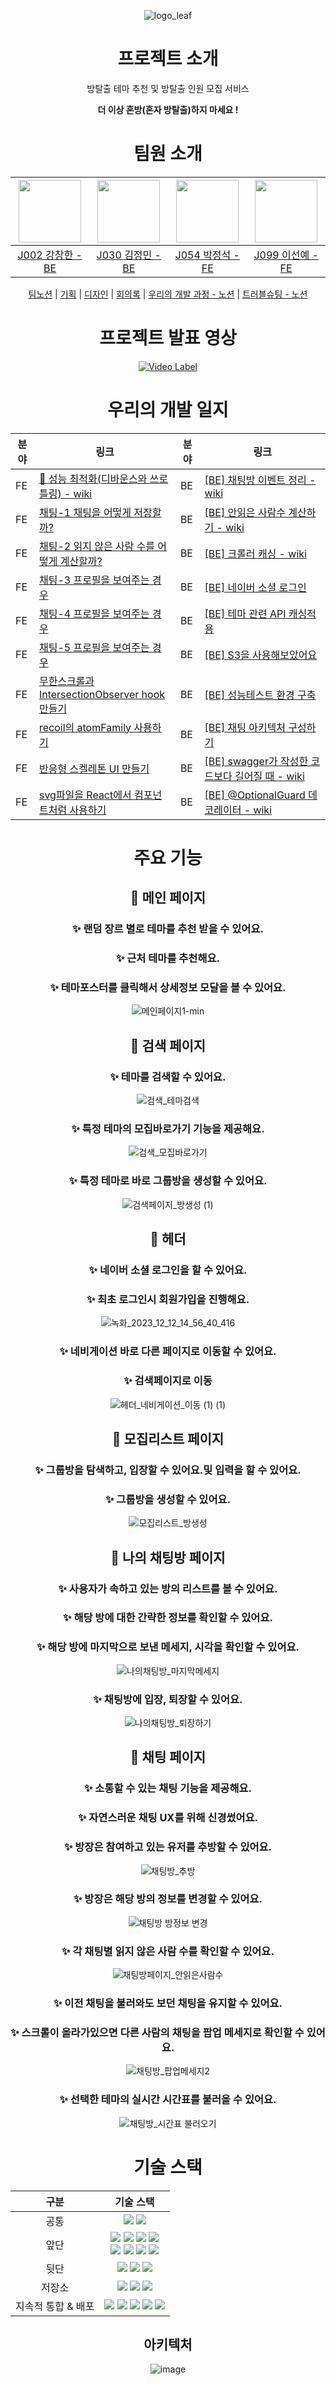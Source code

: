 <div align="center">
  
![logo_leaf](https://github.com/boostcampwm2023/web03-LockFestival/assets/101504594/3e5cfb05-5e5a-4618-957b-8fa831cdb790)



# 프로젝트 소개
방탈출 테마 추천 및 방탈출 인원 모집 서비스

**더 이상 혼방(혼자 방탈출)하지 마세요 !**


<div style="text-align: center;">

</div>

# 팀원 소개

<div align="center">

| <img src="https://github.com/Capoomaru.png" width="100"/> | <img src="https://github.com/JEM1224.png" width="100"/> | <img src="https://github.com/navyjeongs.png" width="100"/> | <img src="https://github.com/seonye-98.png" width="100"/> |
|:---------------------------------------------------------:|:-------------------------------------------------------:|:----------------------------------------------------------:|:---------------------------------------------------------:|
|       [J002 강창한 - BE](https://github.com/Capoomaru)       |       [J030 김정민 - BE](https://github.com/JEM1224)       |       [J054 박정석 - FE](https://github.com/navyjeongs)       |       [J099 이선예 - FE](https://github.com/seonye-98)       |

[팀노션](https://www.notion.so/742b29d8fa0346a9af2b59ff3dd29a6d?pvs=4) | [기획](https://www.figma.com/file/ZWolAs5RYX3KeJb7bCPWkr/%ED%94%BC%EA%B7%B8%EC%9E%BC?type=whiteboard&node-id=0-1&t=UOcCumoDTV6Uxvoh-0) | [디자인](https://www.figma.com/file/K5ZjTmY9hrw6DhSYzx0MeN/Lock-Festival-%EB%94%94%EC%9E%90%EC%9D%B8?type=design&mode=design&t=7QfdQNMNxyq80fl6-0)
| [회의록](https://www.notion.so/cf88ff62150e47c49e4d9f860c5e08e4?pvs=4) | [우리의 개발 과정 - 노션](https://www.notion.so/812299eecc484bf693188e50edcce745?pvs=4) |
[트러블슈팅 - 노션](https://www.notion.so/1a12c4aa25ab474880845e95e8934a6b?v=f97ec9c6368c416d9542979ab2e71c92&pvs=4)

</div>

# 프로젝트 발표 영상
[![Video Label](http://img.youtube.com/vi/XbvV3q4J6ew/0.jpg)](https://youtu.be/XbvV3q4J6ew)

# 우리의 개발 일지
| 분야                           | 링크                                                                                                           | 분야                           | 링크                                                                                                           |
|------------------------------|----------------------------------------------------------------------------------------------------------------|------------------------------|----------------------------------------------------------------------------------------------------------------|
| FE | [🚀 성능 최적화(디바운스와 쓰로틀링) - wiki](https://github.com/boostcampwm2023/web03-LockFestival/wiki/%F0%9F%9A%80-%EC%84%B1%EB%8A%A5-%EC%B5%9C%EC%A0%81%ED%99%94(%EB%94%94%EB%B0%94%EC%9A%B4%EC%8A%A4%EC%99%80-%EC%93%B0%EB%A1%9C%ED%8B%80%EB%A7%81)) | BE | [[BE] 채팅방 이벤트 정리 - wiki](https://github.com/boostcampwm2023/web03-LockFestival/wiki/%5BBE%5D-%EC%B1%84%ED%8C%85%EB%B0%A9-%EC%9D%B4%EB%B2%A4%ED%8A%B8-%EC%A0%95%EB%A6%AC) |
| FE      | [채팅-1 채팅을 어떻게 저장할까?](https://www.notion.so/1-50e54ab32df8452eb622ecf3de7ea195?pvs=4)                          | BE      | [[BE] 안읽은 사람수 계산하기 - wiki ](https://github.com/boostcampwm2023/web03-LockFestival/wiki/%5BBE%5D-%EC%95%88%EC%9D%BD%EC%9D%80-%EC%82%AC%EB%9E%8C%EC%88%98-%EA%B3%84%EC%82%B0%ED%95%98%EA%B8%B0)                          |
| FE | [채팅-2 읽지 않은 사람 수를 어떻게 계산할까?](https://www.notion.so/2-2798a3ff00774dffa80d1a36a15a73d8?pvs=4)          | BE | [[BE] 크롤러 캐싱 - wiki ](https://github.com/boostcampwm2023/web03-LockFestival/wiki/%5BBE%5D-%ED%81%AC%EB%A1%A4%EB%9F%AC-%EC%BA%90%EC%8B%B1)          |
| FE      | [채팅-3 프로필을 보여주는 경우](https://www.notion.so/3-daa03fb181e2460ba10c7b592edf25fe?pvs=4)                          | BE      | [[BE] 네이버 소셜 로그인](https://www.notion.so/dcc91d3bb38449399fe67cb303655897?pvs=4)                          |
| FE      | [채팅-4 프로필을 보여주는 경우](https://www.notion.so/4-84cfb90771854d3398d482a823e24b8a?pvs=4)                          | BE      | [[BE] 테마 관련 API 캐싱적용](https://www.notion.so/API-88674b78e9344bb58d79f4e180f65c7c?pvs=4)                          |
| FE      | [채팅-5 프로필을 보여주는 경우](https://www.notion.so/5-e360a964d502452abfd484eb313b0894?pvs=4)                          | BE      | [[BE] S3을 사용해보았어요](https://www.notion.so/S3-d6cab23320344bf98a83ea88e84ae41a?pvs=4)                          |
| FE | [무한스크롤과 IntersectionObserver hook 만들기](https://www.notion.so/IntersectionObserver-hook-36a30abca97a4579948685ddff712a70?pvs=4) | BE | [[BE] 성능테스트 환경 구축](https://www.notion.so/d8df60b5f565467da790ec376f93921e?pvs=4) |
| FE    | [recoil의 atomFamily 사용하기](https://www.notion.so/recoil-atomFamily-01534c03af8a42988447447b83438f8a?pvs=4)          | BE    | [[BE] 채팅 아키텍처 구성하기](https://www.notion.so/72df1f75dcdc47d28c600cfb7d20866e?pvs=4)          |
| FE         | [반응형 스켈레톤 UI 만들기](https://www.notion.so/UI-48be7dc42c3c483dbcf98aced305c652?pvs=4)                            | BE         | [[BE] swagger가 작성한 코드보다 길어질 때 - wiki](https://github.com/boostcampwm2023/web03-LockFestival/wiki/%5BBE%5D-swagger%EA%B0%80-%EC%9E%91%EC%84%B1%ED%95%9C-%EC%BD%94%EB%93%9C%EB%B3%B4%EB%8B%A4-%EA%B8%B8%EC%96%B4%EC%A7%88-%EB%95%8C)                            |
| FE         |  [svg파일을 React에서 컴포넌트처럼 사용하기](https://www.notion.so/svg-React-bb2f02d0dd954dd28dd0beac401b4a64?pvs=4)     | BE         | [[BE] @OptionalGuard 데코레이터 - wiki](https://github.com/boostcampwm2023/web03-LockFestival/wiki/%5BBE%5D-@OptionalGuard-%EB%8D%B0%EC%BD%94%EB%A0%88%EC%9D%B4%ED%84%B0)     |


# 주요 기능

## 📢 메인 페이지
### ✨ 랜덤 장르 별로 테마를 추천 받을 수 있어요.
### ✨ 근처 테마를 추천해요.
### ✨ 테마포스터를 클릭해서 상세정보 모달을 볼 수 있어요.
![메인페이지1-min](https://github.com/boostcampwm2023/web03-LockFestival/assets/101504594/7beb9784-a0dd-494f-817f-479171b7fc1a)
## 📢 검색 페이지
### ✨ 테마를 검색할 수 있어요.
![검색_테마검색](https://github.com/boostcampwm2023/web03-LockFestival/assets/101504594/fc099908-e655-4d42-af6e-3b8d882b9d56)
### ✨ 특정 테마의 모집바로가기 기능을 제공해요.
![검색_모집바로가기](https://github.com/boostcampwm2023/web03-LockFestival/assets/101504594/2e7abc45-4695-40ac-86e3-ed8c33890f6c)
### ✨ 특정 테마로 바로 그룹방을 생성할 수 있어요.
![검색페이지_방생성 (1)](https://github.com/boostcampwm2023/web03-LockFestival/assets/101504594/99987dbf-f907-43eb-96f4-4a60d4281b77)

## 📢 헤더
### ✨ 네이버 소셜 로그인을 할 수 있어요.
### ✨ 최초 로그인시 회원가입을 진행해요.
![녹화_2023_12_12_14_56_40_416](https://github.com/boostcampwm2023/web03-LockFestival/assets/101504594/e47ee9c1-fc2a-4b31-bf69-cffd90156282)
### ✨ 네비게이션 바로 다른 페이지로 이동할 수 있어요.
### ✨ 검색페이지로 이동 
![헤더_네비게이션_이동 (1) (1)](https://github.com/boostcampwm2023/web03-LockFestival/assets/101504594/e5393ed2-9438-48b0-b89c-a17fd2e32ea7)
## 📢 모집리스트 페이지
### ✨ 그룹방을 탐색하고, 입장할 수 있어요.및 입력을 할 수 있어요.

### ✨ 그룹방을 생성할 수 있어요.
![모집리스트_방생성](https://github.com/boostcampwm2023/web03-LockFestival/assets/101504594/a3a80101-7463-4e06-b3fb-5e0d1cd8ad5a)

## 📢 나의 채팅방 페이지


### ✨ 사용자가 속하고 있는 방의 리스트를 볼 수 있어요.
### ✨ 해당 방에 대한 간략한 정보를 확인할 수 있어요.
### ✨ 해당 방에 마지막으로 보낸 메세지, 시각을 확인할 수 있어요.
![나의채팅방_마지막메세지](https://github.com/boostcampwm2023/web03-LockFestival/assets/101504594/881dea3e-2e70-463d-9913-b0ab887e83c0)


### ✨ 채팅방에 입장, 퇴장할 수 있어요.
![나의채팅방_퇴장하기](https://github.com/boostcampwm2023/web03-LockFestival/assets/101504594/1843885e-958c-49af-8c6e-8c17f2f34508)
## 📢 채팅 페이지

### ✨ 소통할 수 있는 채팅 기능을 제공해요.

### ✨ 자연스러운 채팅 UX를 위해 신경썼어요.

### ✨ 방장은 참여하고 있는 유저를 추방할 수 있어요.
![채팅방_추방](https://github.com/boostcampwm2023/web03-LockFestival/assets/101504594/5a7681b6-b2c4-48bc-a7fb-4b0607865b0c)

### ✨ 방장은 해당 방의 정보를 변경할 수 있어요.
![채팅방 방정보 변경](https://github.com/boostcampwm2023/web03-LockFestival/assets/101504594/a0de73d7-861e-403e-ac3e-d89c081c9cbf)

### ✨ 각 채팅별 읽지 않은 사람 수를 확인할 수 있어요.
![채팅방페이지_안읽은사람수](https://github.com/boostcampwm2023/web03-LockFestival/assets/101504594/393d6166-50cf-4f74-8b72-2bf1fb9a5b95)

### ✨ 이전 채팅을 불러와도 보던 채팅을 유지할 수 있어요.
### ✨ 스크롤이 올라가있으면 다른 사람의 채팅을 팝업 메세지로 확인할 수 있어요.
![채팅방_팝업메세지2](https://github.com/boostcampwm2023/web03-LockFestival/assets/101504594/15e78417-9886-4876-abc9-82716262f59f)
### ✨ 선택한 테마의 실시간 시간표를 불러올 수 있어요.
![채팅방_시간표 불러오기](https://github.com/boostcampwm2023/web03-LockFestival/assets/101504594/ea0c479c-5edd-4454-bfbd-6b91405b977b)

# 기술 스택

|     구분      |                                                                                                                                                                                                                                                                                                                                                                                                    기술 스택                                                                                                                                                                                                                                                                                                                                                                                                     |
|:-----------:|:------------------------------------------------------------------------------------------------------------------------------------------------------------------------------------------------------------------------------------------------------------------------------------------------------------------------------------------------------------------------------------------------------------------------------------------------------------------------------------------------------------------------------------------------------------------------------------------------------------------------------------------------------------------------------------------------------------------------------------------------------------------------------------------------------------:|
|     공통      |                                                                                                                                                                                                                                                                                                        <img src="https://img.shields.io/badge/socket.io-010101??style=flat&logo=socket.io&logoColor=white"> <img src="https://img.shields.io/badge/jest-C21325?style=flat&logo=Jest&logoColor=white">                                                                                                                                                                                                                                                                                                        |
|     앞단      | <img src="https://img.shields.io/badge/react-61DAFB?style=flat&logo=react&logoColor=white"> <img src="https://img.shields.io/badge/react_query-FF4154?style=flat&logo=reactquery&logoColor=white"> <img src="https://img.shields.io/badge/recoil-3578E5?style=flat&logo=recoil&logoColor=white"> <img src="https://img.shields.io/badge/vite-646CFF?style=flat&logo=vite&logoColor=white"> <br/> <img src="https://img.shields.io/badge/TestingLibrary-%23E33332?style=flat&logo=testing-library&logoColor=white"/>     <img src="https://img.shields.io/badge/twin.macro-8A2BE2?style=flat&logoColor=white" /> <img src="https://img.shields.io/badge/tailwindcss-06B6D4?style=flat&logo=tailwindcss&logoColor=white"> <img src="https://img.shields.io/badge/Emotion-FF69B4?style=flat&logoColor=white" /> |
|     뒷단      |                                                                                                                                                                                                                                                          <img src="https://img.shields.io/badge/nestjs-%23E0234E.svg?style=flat&logo=nestjs&logoColor=white"> <img src="https://img.shields.io/badge/typeorm-444444?style=flat&logoColor=white"> <img src="https://img.shields.io/badge/mongoose-880000?style=flat&logo=mongoose&logoColor=black">                                                                                                                                                                                                                                                           |
|     저장소     |                                                                                                                                                                                                                                                  <img src="https://img.shields.io/badge/mysql-%2300f.svg?style=flat&logo=mysql&logoColor=white"> <img src="https://img.shields.io/badge/MongoDB-%234ea94b.svg?style=flat&logo=mongodb&logoColor=white"> <img src="https://img.shields.io/badge/redis-%23DD0031.svg?style=flat&logo=redis&logoColor=white">                                                                                                                                                                                                                                                   |
| 지속적 통합 & 배포 |                                                                                                                                                                    <img src="https://img.shields.io/badge/GitHub Actions-2088FF?style=flat&logo=githubactions&logoColor=white">    <img src="https://img.shields.io/badge/Husky-01617a?style=flat"> <img src="https://img.shields.io/badge/Docker-2496ED?style=flat&logo=docker&logoColor=white"> <img src="https://img.shields.io/badge/NGinx-009639?style=flat&logo=nginx&logoColor=white"> <img src="https://img.shields.io/badge/NCP-3F5767?style=flat&logo=NAVER&logoColor=#03C75A">                                                                                                                                                                    |
## 아키텍처
![image](https://github.com/boostcampwm2023/web03-LockFestival/assets/44056518/0384527a-78e9-406a-8f9b-14b90c9f074f)









</div>

